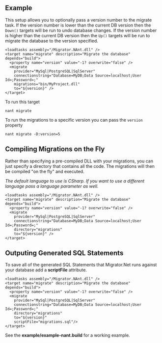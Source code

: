 ## Example ##

This setup allows you to optionally pass a version number to the migrate task. If the version number is lower than the current DB version then the `Down()` targets will be run to undo database changes. If the version number is higher than the current DB version then the `Up()` targets will be run to migrate the database to the version specified.

```
<loadtasks assembly="/Migrator.NAnt.dll" />
<target name="migrate" description="Migrate the database" depends="build">
  <property name="version" value="-1? overwrite="false" />
  <migrate
    provider="MySql|PostgreSQL|SqlServer"
    connectionstring="Database=MyDB;Data Source=localhost;User Id=;Password=;"
    migrations="bin/MyProject.dll"
    to="${version}" />
</target>
```

To run this target

`nant migrate`

To run the migrations to a specific version you can pass the `version` property

`nant migrate -D:version=5`

## Compiling Migrations on the Fly ##

Rather than specifying a pre-compiled DLL with your migrations, you can just specify a directory that contains all the code. The migrations will then be compiled "on the fly" and executed.

_The default language to use is CSharp. If you want to use a different language pass a language parameter as well._

```
<loadtasks assembly="/Migrator.NAnt.dll" />
<target name="migrate" description="Migrate the database" depends="build">
  <property name="version" value="-1? overwrite="false" />
  <migrate
    provider="MySql|PostgreSQL|SqlServer"
    connectionstring="Database=MyDB;Data Source=localhost;User Id=;Password=;"
    directory="migrations"
    to="${version}" />
</target>
```

## Outputing Generated SQL Statements ##

To save all of the generated SQL Statements that Migrator.Net runs against your database add a **scriptFile** attribute.

```
<loadtasks assembly="/Migrator.NAnt.dll" />
<target name="migrate" description="Migrate the database" depends="build">
  <property name="version" value="-1? overwrite="false" />
  <migrate
    provider="MySql|PostgreSQL|SqlServer"
    connectionstring="Database=MyDB;Data Source=localhost;User Id=;Password=;"
    directory="migrations"
    to="${version}" 
    scriptFile="migrations.sql"/>
</target>
```


See the **example/example-nant.build** for a working example.